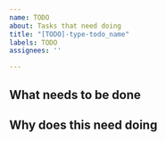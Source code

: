 ```yaml
---
name: TODO
about: Tasks that need doing
title: "[TODO]-type-todo_name"
labels: TODO
assignees: ''

---
```


**What needs to be done**
-

**Why does this need doing**
-

<!--Please set the priority level using labels-->
